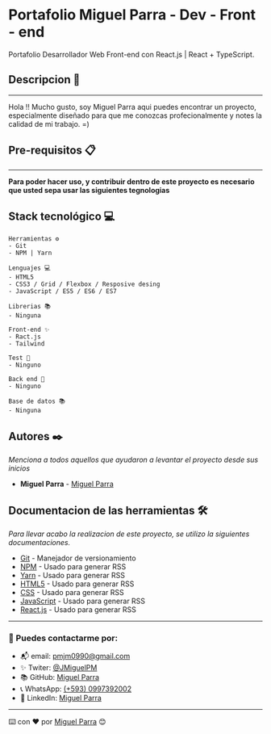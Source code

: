# Portafolio Miguel Parra - Dev - Front - end

Portafolio Desarrollador Web Front-end con React.js | React + TypeScript.

## Descripcion 🚀
------------
Hola !! Mucho gusto, soy Miguel Parra aqui puedes encontrar un proyecto, especialmente diseñado para que me conozcas profecionalmente y notes la calidad de mi trabajo. =)

## Pre-requisitos 📋
------------
**Para poder hacer uso, y contribuir dentro de este proyecto es necesario que usted sepa usar las siguientes tegnologias** 
## Stack tecnológico 💻
    Herramientas ⚙
    - Git
    - NPM | Yarn

    Lenguajes 💻
    - HTML5
    - CSS3 / Grid / Flexbox / Resposive desing
    - JavaScript / ES5 / ES6 / ES7

    Librerias 📚
    - Ninguna

    Front-end ✨
    - Ract.js
    - Tailwind

    Test 🔎
    - Ninguno

    Back end 🧰 
    - Ninguno

    Base de datos 📚
    - Ninguna

## Autores ✒️

_Menciona a todos aquellos que ayudaron a levantar el proyecto desde sus inicios_

* **Miguel Parra** - [Miguel Parra](https://github.com/Miguel-Parra-M)

## Documentacion de las herramientas 🛠️

*Para llevar acabo la realizacion de este proyecto, se utilizo la siguientes documentaciones.*

* [Git](https://git-scm.com/doc) - Manejador de versionamiento
* [NPM](https://rometools.github.io/rome/) - Usado para generar RSS
* [Yarn](https://rometools.github.io/rome/) - Usado para generar RSS
* [HTML5](https://rometools.github.io/rome/) - Usado para generar RSS
* [CSS](https://rometools.github.io/rome/) - Usado para generar RSS
* [JavaScript](https://rometools.github.io/rome/) - Usado para generar RSS
* [React.js](https://rometools.github.io/rome/) - Usado para generar RSS

---
### 📌 Puedes contactarme por:
* 📬 email:  pmjm0990@gmail.com 
* ✨ Twiter:  [@JMiguelPM](https://twitter.com/JMiguelPM)
* 📚 GitHub: [Miguel Parra](https://github.com/Miguel-Parra-M)
* 📞 WhatsApp: [(+593) 0997392002](https://wa.me/593997392002)
* 🔼 LinkedIn: [Miguel Parra](www.linkedin.com/in/miguel-parra-muñoz)
---
⌨️ con ❤️ por [Miguel Parra](https://github.com/Miguel-Parra-M) 😊